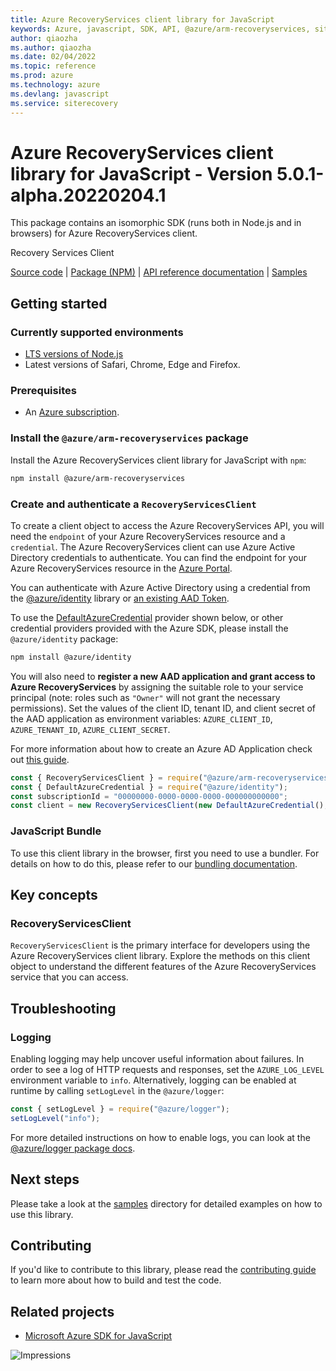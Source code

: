 ```yaml
---
title: Azure RecoveryServices client library for JavaScript
keywords: Azure, javascript, SDK, API, @azure/arm-recoveryservices, siterecovery
author: qiaozha
ms.author: qiaozha
ms.date: 02/04/2022
ms.topic: reference
ms.prod: azure
ms.technology: azure
ms.devlang: javascript
ms.service: siterecovery
---
```

# Azure RecoveryServices client library for JavaScript - Version 5.0.1-alpha.20220204.1 


This package contains an isomorphic SDK (runs both in Node.js and in browsers) for Azure RecoveryServices client.

Recovery Services Client

[Source code](https://github.com/Azure/azure-sdk-for-js/tree/main/sdk/recoveryservices/arm-recoveryservices) |
[Package (NPM)](https://www.npmjs.com/package/@azure/arm-recoveryservices) |
[API reference documentation](https://docs.microsoft.com/javascript/api/@azure/arm-recoveryservices) |
[Samples](https://github.com/Azure-Samples/azure-samples-js-management)

## Getting started

### Currently supported environments

- [LTS versions of Node.js](https://nodejs.org/about/releases/)
- Latest versions of Safari, Chrome, Edge and Firefox.

### Prerequisites

- An [Azure subscription][azure_sub].

### Install the `@azure/arm-recoveryservices` package

Install the Azure RecoveryServices client library for JavaScript with `npm`:

```bash
npm install @azure/arm-recoveryservices
```

### Create and authenticate a `RecoveryServicesClient`

To create a client object to access the Azure RecoveryServices API, you will need the `endpoint` of your Azure RecoveryServices resource and a `credential`. The Azure RecoveryServices client can use Azure Active Directory credentials to authenticate.
You can find the endpoint for your Azure RecoveryServices resource in the [Azure Portal][azure_portal].

You can authenticate with Azure Active Directory using a credential from the [@azure/identity][azure_identity] library or [an existing AAD Token](https://github.com/Azure/azure-sdk-for-js/blob/master/sdk/identity/identity/samples/AzureIdentityExamples.md#authenticating-with-a-pre-fetched-access-token).

To use the [DefaultAzureCredential][defaultazurecredential] provider shown below, or other credential providers provided with the Azure SDK, please install the `@azure/identity` package:

```bash
npm install @azure/identity
```

You will also need to **register a new AAD application and grant access to Azure RecoveryServices** by assigning the suitable role to your service principal (note: roles such as `"Owner"` will not grant the necessary permissions).
Set the values of the client ID, tenant ID, and client secret of the AAD application as environment variables: `AZURE_CLIENT_ID`, `AZURE_TENANT_ID`, `AZURE_CLIENT_SECRET`.

For more information about how to create an Azure AD Application check out [this guide](https://docs.microsoft.com/azure/active-directory/develop/howto-create-service-principal-portal).

```javascript
const { RecoveryServicesClient } = require("@azure/arm-recoveryservices");
const { DefaultAzureCredential } = require("@azure/identity");
const subscriptionId = "00000000-0000-0000-0000-000000000000";
const client = new RecoveryServicesClient(new DefaultAzureCredential(), subscriptionId);
```


### JavaScript Bundle
To use this client library in the browser, first you need to use a bundler. For details on how to do this, please refer to our [bundling documentation](https://aka.ms/AzureSDKBundling).

## Key concepts

### RecoveryServicesClient

`RecoveryServicesClient` is the primary interface for developers using the Azure RecoveryServices client library. Explore the methods on this client object to understand the different features of the Azure RecoveryServices service that you can access.

## Troubleshooting

### Logging

Enabling logging may help uncover useful information about failures. In order to see a log of HTTP requests and responses, set the `AZURE_LOG_LEVEL` environment variable to `info`. Alternatively, logging can be enabled at runtime by calling `setLogLevel` in the `@azure/logger`:

```javascript
const { setLogLevel } = require("@azure/logger");
setLogLevel("info");
```

For more detailed instructions on how to enable logs, you can look at the [@azure/logger package docs](https://github.com/Azure/azure-sdk-for-js/tree/main/sdk/core/logger).

## Next steps

Please take a look at the [samples](https://github.com/Azure-Samples/azure-samples-js-management) directory for detailed examples on how to use this library.

## Contributing

If you'd like to contribute to this library, please read the [contributing guide](https://github.com/Azure/azure-sdk-for-js/blob/main/CONTRIBUTING.md) to learn more about how to build and test the code.

## Related projects

- [Microsoft Azure SDK for JavaScript](https://github.com/Azure/azure-sdk-for-js)

![Impressions](https://azure-sdk-impressions.azurewebsites.net/api/impressions/azure-sdk-for-js%2Fsdk%2Frecoveryservices%2Farm-recoveryservices%2FREADME.png)

[azure_cli]: https://docs.microsoft.com/cli/azure
[azure_sub]: https://azure.microsoft.com/free/
[azure_sub]: https://azure.microsoft.com/free/
[azure_portal]: https://portal.azure.com
[azure_identity]: https://github.com/Azure/azure-sdk-for-js/tree/main/sdk/identity/identity
[defaultazurecredential]: https://github.com/Azure/azure-sdk-for-js/tree/main/sdk/identity/identity#defaultazurecredential

